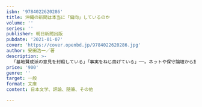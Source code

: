 ```yaml
---
isbn: '9784022620286'
title: 沖縄の新聞は本当に「偏向」しているのか
volume: ''
series: ''
publisher: 朝日新聞出版
pubdate: '2021-01-07'
cover: 'https://cover.openbd.jp/9784022620286.jpg'
author: 安田浩一／著
description: >-
  「基地賛成派の意見を封殺している」「事実をねじ曲げている」──。ネットや保守論壇から批判されることの多い沖縄の新聞報道。そうした批判に地元紙の記者は、どう答えるのか。最新の動向も加筆し、「沖縄バッシング」の実情に追る。解説：望月衣塑子。
price: '900'
genre: ''
target: 一般
format: 文庫
content: 日本文学、評論、随筆、その他

---
```

